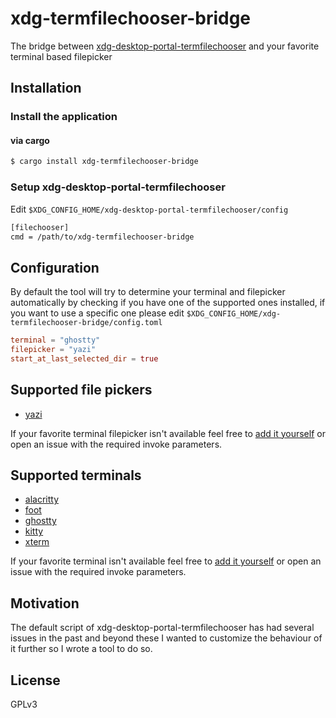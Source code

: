 # xdg-termfilechooser-bridge

The bridge between [xdg-desktop-portal-termfilechooser](https://github.com/hunkyburrito/xdg-desktop-portal-termfilechooser) and your favorite terminal based filepicker

## Installation

### Install the application

#### via cargo

```bash
$ cargo install xdg-termfilechooser-bridge
```

### Setup xdg-desktop-portal-termfilechooser

Edit `$XDG_CONFIG_HOME/xdg-desktop-portal-termfilechooser/config`

```bash
[filechooser]
cmd = /path/to/xdg-termfilechooser-bridge
```

## Configuration

By default the tool will try to determine your terminal and filepicker automatically by checking if you have one of the
supported ones installed, if you want to use a specific one please edit `$XDG_CONFIG_HOME/xdg-termfilechooser-bridge/config.toml`

```toml
terminal = "ghostty"
filepicker = "yazi"
start_at_last_selected_dir = true
```

## Supported file pickers

- [yazi](https://yazi-rs.github.io/)

If your favorite terminal filepicker isn't available feel free to [add it yourself](./src/filepicker.rs) or open an issue with the required invoke parameters.

## Supported terminals

- [alacritty](https://alacritty.org/)
- [foot](https://codeberg.org/dnkl/foot)
- [ghostty](https://ghostty.org/)
- [kitty](https://sw.kovidgoyal.net/kitty/)
- [xterm](https://invisible-island.net/xterm/)

If your favorite terminal isn't available feel free to [add it yourself](./src/terminals.rs) or open an issue with the required invoke parameters.

## Motivation

The default script of xdg-desktop-portal-termfilechooser has had several issues in the past and beyond these I wanted to customize
the behaviour of it further so I wrote a tool to do so.

## License

GPLv3
